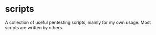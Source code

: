 # scripts

A collection of useful pentesting scripts, mainly for my own usage. Most scripts are written by others.
